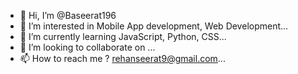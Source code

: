 - 👋 Hi, I’m @Baseerat196
- 👀 I’m interested in Mobile App development, Web Development...
- 🌱 I’m currently learning JavaScript, Python, CSS...
- 💞️ I’m looking to collaborate on ...
- 📫 How to reach me ? rehanseerat9@gmail.com...

<!---
Baseerat196/Baseerat196 is a ✨ special ✨ repository because its `README.md` (this file) appears on your GitHub profile.
You can click the Preview link to take a look at your changes.
--->
